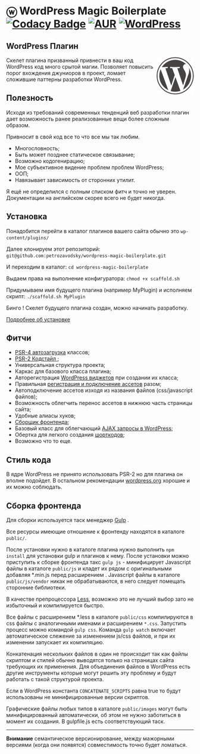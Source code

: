 


ⓦ WordPress Magic Boilerplate  [![Codacy Badge](https://api.codacy.com/project/badge/Grade/59a2c5e8bf144f6aa902563d16c2b7cb)](https://app.codacy.com/app/petrozavodsky/wordpress-magic-boilerplate?utm_source=github.com&utm_medium=referral&utm_content=petrozavodsky/wordpress-magic-boilerplate&utm_campaign=Badge_Grade_Dashboard) [![AUR](https://img.shields.io/cran/l/devtools.svg)](https://www.gnu.org/licenses/gpl-3.0.en.html) [![WordPress](https://img.shields.io/badge/wordpress-5.2.2tested-brightgreen.svg)](https://ru.wordpress.org/releases/) 
=======================


## WordPress Плагин
<img width='100' height='100' src="public/images/wordpress.png" title='WordPress Magic Boilerplate' alt='Wordpress Magic Boilerplate' align='right'>

Скелет плагина призванный привнести в ваш код WordPress код много срытой магии.
Позволяет повысить порог вхождения джуниоров в проект, ломает сложившие паттерны разработки WordPress.

## Полезность

Исходя из требований современных тенденций веб разработки плагин дает возможность ранее реализованные вещи более сложным образом.

Привносит в свой код все то что все мы так любим.
 - Многословность;
 - Быть может позднее статическое связывание;
 - Возможно кодогенирацию;
 - Мое субъективное видение проблем проблем WordPress;
 - ООП;
 - Навязывает зависимость от сторонних утилит.

Я ещё не определился с полным списком фитч и точно не уверен.
Документации на английском скорее всего не будет никогда.

## Установка
Понадобится перейти в каталог плагинов вашего сайта обычно это
`wp-content/plugins/` 

Далее клонируем  этот репозиторий:
`git@github.com:petrozavodsky/wordpress-magic-boilerplate.git` 

И переходим в каталог:
`cd wordpress-magic-boilerplate` 

Выдаем права на выполнение конфигуратора:
`chmod +x scaffold.sh`  

Придумываем имя будущего плагина (например MyPlugin) и  исполняем скрипт: 
`./scaffold.sh MyPlugin` 

Бинго ! Скелет будущего плагина создан, можно начинать разработку. 

[Подробнее об установке](https://github.com/petrozavodsky/wordpress-magic-boilerplate/wiki/%D0%A3%D1%81%D1%82%D0%B0%D0%BD%D0%BE%D0%B2%D0%BA%D0%B0)

## Фитчи

 - [PSR-4 автозагрузка](http://www.php-fig.org/psr/psr-4/) классов;
 - [PSR-2 Кодстайл ](https://www.php-fig.org/psr/psr-2/);
 - Универсальная структура проекта;
 - Каркас для базового класса плагина;
 - Авторегистрация [WordPress виджетов](https://codex.wordpress.org/Widgets_API) при создании их класса;
 - Правильная [регистрация и подключение ассетов](https://codex.wordpress.org/Plugin_API/Action_Reference/wp_enqueue_scripts) разом;
 - Автоподключение ассетов изходя из названия файлов (css/javascript файлов);
 - Возможность облегчить перенос ассетов в нижнюю часть страницы сайта;
 - Удобные алиасы хуков;
 - [Сборщик фронтенда](http://gulpjs.com/);
 - Базовый класс для облегчающий [AJAX запросы в WordPress](https://codex.wordpress.org/AJAX);
 - Обертка для легкого создания [шорткодов](https://codex.wordpress.org/Function_Reference/add_shortcode);
 - Возможно что то еще.

## Стиль кода

В ядре WordPress не принято использовать PSR-2 но для плагина он вполне подойдет. В остальном рекомендации [wordpress.org](https://codex.wordpress.org/%D0%A1%D1%82%D0%B0%D0%BD%D0%B4%D0%B0%D1%80%D1%82%D1%8B_%D0%BA%D0%BE%D0%B4%D0%B8%D1%80%D0%BE%D0%B2%D0%B0%D0%BD%D0%B8%D1%8F_PHP) хорошие и их можно соблюдать.

## Сборка фронтенда

Для сборки используется таск менеджер [Gulp](http://gulpjs.com/) .

Все ресурсы имеющие отношение к фронтенду находятся в каталоге `public/`.

После установки нужно в каталоге плагина нужно выполнить  `npm install` для установки gulp и плагинов к нему. После установки можно приступить к сборке фронтенда  такс `gulp js` - минифицирует Javascript файлы в каталоге `public/js`  и кладет их рядом с оригинальными добавляя *.min.js перед расширением . Javascript файлы в каталоге `public/js/vendor` никак не обрабатываются, в него следует помещать сторонние библиотеки.

В качестве препроцессора [Less](http://lesscss.org/), возможно это не лучший выбор зато не избыточный и компилируется быстро. 

Все файлы с расширением *.less в каталоге `public/css` компилируются в css файлы с аналогичными именами и расширением `*.css`.  Запустить процесс можно командой `gulp css`.
Команда `gulp watch` включает автоматическое слежение за изменением js/css файлов, и при их изменении запускает их компиляцию.

Конкатенация нескольких файлов в один не происходит так как файлы скриптом и стилей обычно выводятся только на страницах сайта требующих их применения. Для объединения файлов в WordPress есть другие инструменты которые могут решить эту проблему и будут работать с такой структурой проекта.

Если в WordPress константа `CONCATENATE_SCRIPTS` равна true то будут использованы не минифицированные версии скриптов.

Графические файлы любых типов в каталоге `public/images` могут быть минифицированный автоматически, об этом не нужно заботиться в момент их создания. В gulpfile.js есть соответствующий таск.

----------

**Внимание** семантическое версионирование, между мажорными версиями (когда они появятся) совместимость точно будет ломаться. 


